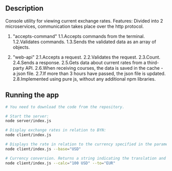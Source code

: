 ## Description

Console utility for viewing current exchange rates.
Features:
Divided into 2 microservices, communication takes place over the http protocol.

1. "accepts-command"
   1.1.Accepts commands from the terminal.
   1.2.Validates commands.
   1.3.Sends the validated data as an array of objects.

2. "web-api"
   2.1.Accepts a request.
   2.2.Validates the request.
   2.3.Count.
   2.4.Sends a response.
   2.5.Gets data about current rates from a third-party API.
   2.6.When receiving courses, the data is saved in the cache - a json file.
   2.7.If more than 3 hours have passed, the json file is updated.
   2.8.Implemented using pure js, without any additional npm libraries.

## Running the app

```bash
# You need to download the code from the repository.

# Start the server:
node server/index.js

# Display exchange rates in relation to BYN:
node client/index.js

# Displays the rate in relation to the currency specified in the parameters (in relation to USD):
node client/index.js --base="USD"

# Currency conversion. Returns a string indicating the translation and course:
node client/index.js --calc="100 USD" --to="EUR"

```

